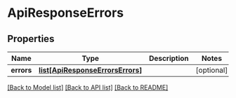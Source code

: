 # ApiResponseErrors

## Properties
Name | Type | Description | Notes
------------ | ------------- | ------------- | -------------
**errors** | [**list[ApiResponseErrorsErrors]**](ApiResponseErrorsErrors.md) |  | [optional] 

[[Back to Model list]](../README.md#documentation-for-models) [[Back to API list]](../README.md#documentation-for-api-endpoints) [[Back to README]](../README.md)


